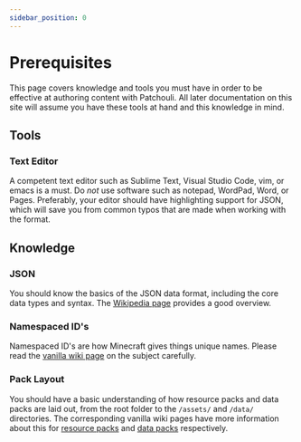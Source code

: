 ```yaml
---
sidebar_position: 0
---
```

# Prerequisites

This page covers knowledge and tools you must have in order to be effective at authoring
content with Patchouli. All later documentation on this site will assume you have
these tools at hand and this knowledge in mind.

## Tools

### Text Editor
A competent text editor such as Sublime Text, Visual Studio Code, vim, or emacs is a must.
Do *not* use software such as notepad, WordPad, Word, or Pages.
Preferably, your editor should have highlighting support for JSON, which will save you
from common typos that are made when working with the format.

## Knowledge

### JSON
You should know the basics of the JSON data format, including the core data types and syntax.
The [Wikipedia page](https://en.wikipedia.org/wiki/JSON#Syntax) provides a good overview.

### Namespaced ID's
Namespaced ID's are how Minecraft gives things unique names. Please read the [vanilla wiki
page](https://minecraft.fandom.com/wiki/Resource_location) on the subject carefully.

### Pack Layout
You should have a basic understanding of how resource packs and data packs are laid out,
from the root folder to the `/assets/` and `/data/` directories. The corresponding vanilla
wiki pages have more information about this for [resource
packs](https://minecraft.fandom.com/wiki/Resource_Pack#Folder_structure) and [data
packs](https://minecraft.fandom.com/wiki/Data_Pack#Folder_structure) respectively.

